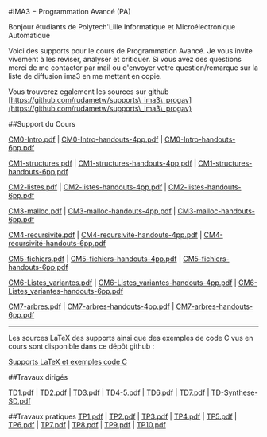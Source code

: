 #IMA3 − Programmation Avancé (PA)

Bonjour étudiants de Polytech'Lille Informatique et Microélectronique Automatique

Voici des supports pour le cours de Programmation Avancé. Je vous invite vivement à les reviser, analyser et critiquer. Si vous avez des questions merci de me contacter par mail ou d'envoyer votre question/remarque sur la liste de diffusion ima3 en me mettant en copie.

Vous trouverez egalement les sources sur github
[https://github.com/rudametw/supports\_ima3\_progav](https://github.com/rudametw/supports\_ima3\_progav)

##Support du Cours

<!--[0 Introduction.pdf](ima3/CM0-Intro.pdf) |-->
<!--[0 Introduction handouts 4pp.pdf](ima3/CM0-Intro-handouts-4pp.pdf) |-->
<!--[0 Introduction handouts 6pp.pdf](ima3/CM0-Intro-handouts-6pp.pdf)-->

<!--[CM1-structures.pdf]				(ima3/CM1-structures.pdf) |-->
<!--[CM1-structures-handouts-4pp.pdf]	(ima3/CM1-structures-handouts-4pp.pdf) |-->
<!--[CM1-structures-handouts-6pp.pdf]	(ima3/CM1-structures-handouts-6pp.pdf)-->


[CM0-Intro.pdf](ima3/CM0-Intro.pdf) | 
[CM0-Intro-handouts-4pp.pdf](ima3/CM0-Intro-handouts-4pp.pdf) | 
[CM0-Intro-handouts-6pp.pdf](ima3/CM0-Intro-handouts-6pp.pdf)  

[CM1-structures.pdf](ima3/CM1-structures.pdf) | 
[CM1-structures-handouts-4pp.pdf](ima3/CM1-structures-handouts-4pp.pdf) | 
[CM1-structures-handouts-6pp.pdf](ima3/CM1-structures-handouts-6pp.pdf)  

[CM2-listes.pdf](ima3/CM2-listes.pdf) | 
[CM2-listes-handouts-4pp.pdf](ima3/CM2-listes-handouts-4pp.pdf) | 
[CM2-listes-handouts-6pp.pdf](ima3/CM2-listes-handouts-6pp.pdf)  

[CM3-malloc.pdf](ima3/CM3-malloc.pdf) | 
[CM3-malloc-handouts-4pp.pdf](ima3/CM3-malloc-handouts-4pp.pdf) | 
[CM3-malloc-handouts-6pp.pdf](ima3/CM3-malloc-handouts-6pp.pdf)  

[CM4-recursivité.pdf](ima3/CM4-recursivité.pdf) | 
[CM4-recursivité-handouts-4pp.pdf](ima3/CM4-recursivité-handouts-4pp.pdf) | 
[CM4-recursivité-handouts-6pp.pdf](ima3/CM4-recursivité-handouts-6pp.pdf)  

[CM5-fichiers.pdf](ima3/CM5-fichiers.pdf) | 
[CM5-fichiers-handouts-4pp.pdf](ima3/CM5-fichiers-handouts-4pp.pdf) | 
[CM5-fichiers-handouts-6pp.pdf](ima3/CM5-fichiers-handouts-6pp.pdf)  

[CM6-Listes_variantes.pdf](ima3/CM6-Listes_variantes.pdf) | 
[CM6-Listes_variantes-handouts-4pp.pdf](ima3/CM6-Listes_variantes-handouts-4pp.pdf) | 
[CM6-Listes_variantes-handouts-6pp.pdf](ima3/CM6-Listes_variantes-handouts-6pp.pdf)  

[CM7-arbres.pdf](ima3/CM7-arbres.pdf) | 
[CM7-arbres-handouts-4pp.pdf](ima3/CM7-arbres-handouts-4pp.pdf) | 
[CM7-arbres-handouts-6pp.pdf](ima3/CM7-arbres-handouts-6pp.pdf)  

---

Les sources LaTeX des supports ainsi que des exemples de code C vus en cours sont disponible dans ce dépôt github :

[Supports LaTeX et exemples code C](https://github.com/rudametw/supports_ima3_progav)

##Travaux dirigés
<!--[TD-Synthese-SD.pdf](ima3/TD-Synthese-SD.pdf) | -->
[TD1.pdf](ima3/TD1.pdf) | 
[TD2.pdf](ima3/TD2.pdf) | 
[TD3.pdf](ima3/TD3.pdf) | 
[TD4-5.pdf](ima3/TD4-5.pdf) | 
[TD6.pdf](ima3/TD6.pdf) | 
[TD7.pdf](ima3/TD7.pdf) | 
[TD-Synthese-SD.pdf](ima3/TD-Synthese-SD.pdf)  


##Travaux pratiques
[TP1.pdf](ima3/TP1.pdf) | 
[TP2.pdf](ima3/TP2.pdf) | 
[TP3.pdf](ima3/TP3.pdf) | 
[TP4.pdf](ima3/TP4.pdf) | 
[TP5.pdf](ima3/TP5.pdf) | 
[TP6.pdf](ima3/TP6.pdf) | 
[TP7.pdf](ima3/TP7.pdf) | 
[TP8.pdf](ima3/TP8.pdf) | 
[TP9.pdf](ima3/TP9.pdf) | 
[TP10.pdf](ima3/TP10.pdf)  

<!--[TP8.pdf](ima3/TP8.pdf)  -->

<!--####TP1 Tableur et cohérence de données-->
<!--[Sujet de TP1](gbiaal4sgbd/td_tp/TP1-tableur.pdf)-->

<!--[Fichier Calc/Excel avec les données](gbiaal4sgbd/td_tp/TP1-tableur.ods)-->

<!--####TP2 Modélisation en UML-->
<!--[Sujet de TP2](gbiaal4sgbd/td_tp/TP2-modelisation.pdf)-->
